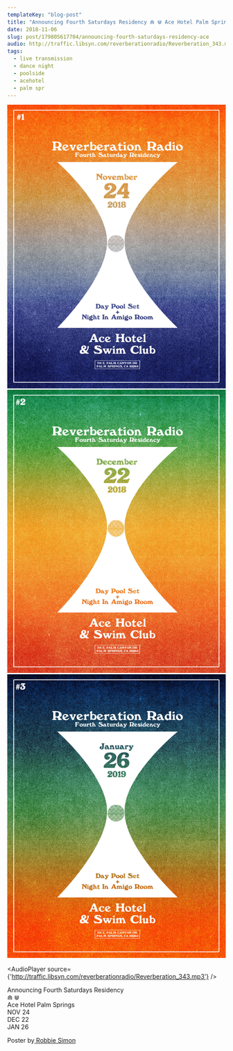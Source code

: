 ```yaml
---
templateKey: "blog-post"
title: "Announcing Fourth Saturdays Residency ⋒ ⋓ Ace Hotel Palm Springs NOV 24 DEC 22 JAN 26 Poster by Robbie Simon"
date: 2018-11-06
slug: post/179805617704/announcing-fourth-saturdays-residency-ace
audio: http://traffic.libsyn.com/reverberationradio/Reverberation_343.mp3
tags:
  - live transmission
  - dance night
  - poolside
  - acehotel
  - palm spr
---
```


![Announcing Fourth Saturdays Residency ⋒ ⋓ Ace Hotel Palm Springs NOV 24 DEC 22 JAN 26 Poster by Robbie Simon](../images/29bdd1be987c2eac69e6a94be7079db5e2e4765db3f92366a4e0b7699185dab3.jpg)
![Announcing Fourth Saturdays Residency ⋒ ⋓ Ace Hotel Palm Springs NOV 24 DEC 22 JAN 26 Poster by Robbie Simon](../images/77f12a8882ba5489a587dd221d4e8355c61ede4164b58c2b0a441e80209a84c6.jpg)
![Announcing Fourth Saturdays Residency ⋒ ⋓ Ace Hotel Palm Springs NOV 24 DEC 22 JAN 26 Poster by Robbie Simon](../images/9d50400cf3062d31c7b12c0e7b27b8517d188827b66bbcea555e9da5190a009c.jpg)

<AudioPlayer source={'http://traffic.libsyn.com/reverberationradio/Reverberation_343.mp3'} />

<p>Announcing Fourth Saturdays Residency<br />⋒ ⋓<br />Ace Hotel Palm Springs<br />NOV 24<br />DEC 22<br />JAN 26</p><p>Poster by<a href="www.RobbieSimon.com"> Robbie Simon</a><br /></p>
